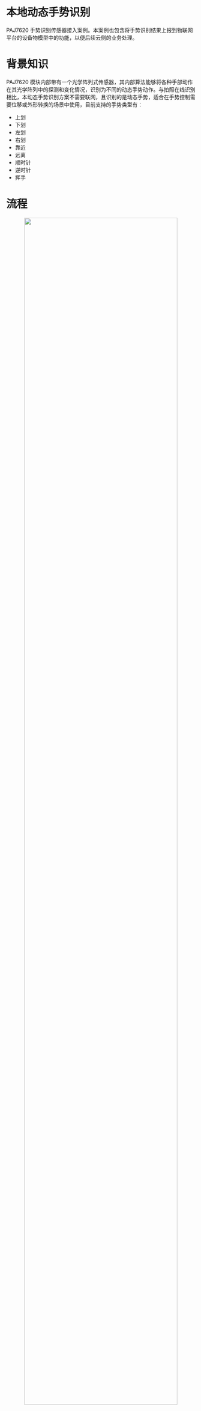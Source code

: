 # 本地动态手势识别

PAJ7620 手势识别传感器接入案例。本案例也包含将手势识别结果上报到物联网平台的设备物模型中的功能，以便后续云侧的业务处理。

# 背景知识

PAJ7620 模块内部带有一个光学阵列式传感器，其内部算法能够将各种手部动作在其光学阵列中的探测和变化情况，识别为不同的动态手势动作。与拍照在线识别相比，本动态手势识别方案不需要联网，且识别的是动态手势，适合在手势控制需要位移或外形转换的场景中使用，目前支持的手势类型有：

* 上划
* 下划
* 左划
* 右划
* 靠近
* 远离
* 顺时针
* 逆时针
* 挥手

# 流程

<div align="center">
<img src=./../../../images/local_gesture_recognize/流程.png width=90%/>
</div>

# 准备

## 硬件

1. 任何支持 I2C 接口的开发板1套，本案例以 ESP32 乐鑫开发板作为演示
2. PAJ7620U2 手势识别模块1个
3. 杜邦线若干，或面包板+跳线若干

涉及到的硬件购买链接如下，仅供参考，本文作者不负责商家发货的品质保障等问题！

| 名称                        | 数量 | 参考链接                                         |
| --------------------------- | ---- | ------------------------------------------------ |
| PAJ7620U2手势识别传感器模块 | 1    | https://item.taobao.com/item.htm?id=618595129787 |
| ESP32-WROOM-32E             | 1    | https://item.taobao.com/item.htm?id=542143157571 |
| 蜂鸣器（高电平触发）        | 1    | https://detail.tmall.com/item.htm?id=41251333522 |
| 杜邦线或面包板              | 若干 | https://detail.tmall.com/item.htm?id=16513870165 |

硬件连线图如下图所示：

<div align="center">
<img src=./../../../images/local_gesture_recognize/硬件连接图.png width=90%/>
</div>

## 物联网平台

本案例包括将手势识别结果上报物模型功能，所以需要开阿里云通物联网平台。
如果您已经熟悉阿里云物联网平台的基本操作，请通过以下「快速操作指引」完成物联网产品和设备的准备，并跳过「详细操作步骤」章节：

### 快速操作指引

1. [注册阿里云账号](https://account.aliyun.com/login/login.htm) 并登录 [阿里云物联网平台控制台](https://iot.console.aliyun.com/)；
2. [创建产品](https://iot.console.aliyun.com/product)；
3. 编辑产品物模型，导入 [物模型描述文件](https://hli.aliyuncs.com/o/config/HaaSPythonExamples/local_gesture_recognize/model.zip)；
4. [创建设备](https://iot.console.aliyun.com/devices) 并查看设备密钥，

如您不熟悉物联网平台的基本操作，请按以下图示，依次完成准备过程：

### 详细操作步骤

> 如已按照「快速操作指引」完成准备，请跳过此章节。

1. [注册阿里云账号](https://account.aliyun.com/login/login.htm) 并登录 [阿里云物联网平台控制台](https://iot.console.aliyun.com/)：

   <div align="center">
   <img src=./../../../images/local_gesture_recognize/物联网平台.png width=90%/>
   </div>

2. 进入产品管理页面，创建产品：

   <div align="center">
   	<img src=./../../../images/local_gesture_recognize/新建产品入口.png width=90%/>
   	<br/>
     <br/>
     <img src=./../../../images/local_gesture_recognize/新建产品过程.png width=90%/>
   </div>

3. 修改产品物模型：

   <div align="center">
   	<img src=./../../../images/local_gesture_recognize/前往定义物模型.png width=90%/>
   </div>

4. 导入 [物模型描述文件](https://hli.aliyuncs.com/o/config/HaaSPythonExamples/local_gesture_recognize/model.zip)：

   <div align="center">
   	<img src=./../../../images/local_gesture_recognize/功能定义.png width=90%/>
   	<br/>
     <br/>
     <img src=./../../../images/local_gesture_recognize/快速导入.png width=90%/>
     <br/>
     <br/>
     <img src=./../../../images/local_gesture_recognize/导入完成.png width=90%/>
   </div>

5. 发布物模型：

   <div align="center">
   	<img src=./../../../images/local_gesture_recognize/发布物模型.png width=90%/>
   </div>

6. 进入设备管理页面添加设备：

   <div align="center">
   	<img src=./../../../images/local_gesture_recognize/添加设备.png width=90%/>
   </div>

7. 查看设备详情：

   <div align="center">
     <img src=./../../../images/local_gesture_recognize/设备列表.png width=90%/>
   <br/><br/>
     <img src=./../../../images/local_gesture_recognize/设备详情.png width=90%/>
   </div>

8. 查看并记录设备证书：

   <div align="center">
     <img src=./../../../images/local_gesture_recognize/设备证书.png width=90%/>
   </div>

# 设备端开发

1. 开发环境

请确保 ESP32 开发环境已经搭建完毕。详见 [ESP32快速开始](https://haas.iot.aliyun.com/haasapi/index.html#/Python/docs/zh-CN/startup/ESP32_startup)。

2. 创建解决方案

如下图所示，打开VS Code之后在新建一个基于helloworld的python工程，设定好工程名称（“gesture”）及工作区路径之后，硬件类型选择 nodemcu32s，点击立即创建，创建一个Python轻应用的解决方案。

<div align="center">
<img src=./../../../images/local_gesture_recognize/创建工程.png width=60%/>
</div>

3. 将 [手势识别](./code/) 文件夹中的所有脚本复制到“gesture”工程根目录中。程序代码的功能说明请参考脚本内嵌注释。

4. 修改 main.py 文件顶部的信息，包括设备接入密钥、 WiFi 名称和密码（请注意，名称和密码都需要放在''符号中间）

```python
######################
#### 请修改此处信息 ####
PRODUCT_KEY = '这里填写产品PK'
DEVICE_NAME = '这里填入设备名称DN'
DEVICE_SECRET = '这里填入设备密钥DS'
WIFI_SSID = 'WiFi名称'
WIFI_PWD = 'WiFi密码'
######################
```

# 查看结果

在开发板上部署运行脚本，查看结果。
当网络连接或物联网平台连接中或连接失败时，会打印等待中或出错的日志；
当手势识别模块初始化失败时，蜂鸣器会有连续 3 声短鸣提示；
初始化过程一切正常，蜂鸣器会有 1 声长鸣提示，表示手势识别已就绪。

## 查看日志

在PAJ7620U2模块前方10~20cm范围内做出手势，查看日志输出结果：

```log
Connecting to WiFi...
Waiting for WiFi connection...
Waiting for WiFi connection...
('192.168.3.49', '255.255.255.0', '192.168.3.1', '192.168.3.1')
WiFi Connected
Connecting to IoT LinkPlatform...
establish tcp connection with server(host='*****.iot-as-mqtt.cn-shanghai.aliyuncs.com', port=[443])
Waiting for IoT Platform connection...
tcp_connect: can only connect from state CLOSED
success to establish tcp, fd=54
ON_CONNECT:  {'code': 0}
IoT Platform connected
Initializing gesture recognizer...
Done
LEFT
DOWN
RIGHT
UP
BACKWARD
FORWARD
CLOCKWISE
ANTICLOCKWISE
WAVE
```

## 查看物模型信息

进入阿里云物联网平台，打开设备的物模型数据，查看上报到物模型的手势识别结果和上报的手势识别事件：

<div align="center">
<img src=./../../../images/local_gesture_recognize/物模型数据.png width=90%/>
</div>